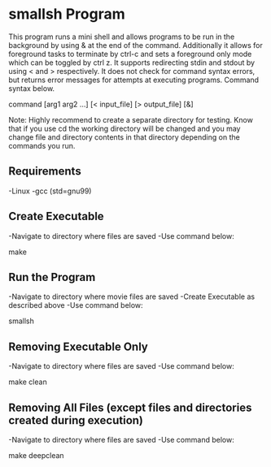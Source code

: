 # smallsh Program

This program runs a mini shell and allows programs to be run in the
background by using & at the end of the command.  Additionally it allows
for foreground tasks to terminate by ctrl-c and sets a foreground only
mode which can be toggled by ctrl z. It supports redirecting stdin and
stdout by using < and > respectively. It does not check for command
syntax errors, but returns error messages for attempts at executing 
programs. Command syntax below.

command [arg1 arg2 ...] [< input_file] [> output_file] [&]

Note: Highly recommend to create a separate directory for testing. Know
	that if you use cd the working directory will be changed and you may 
	change file and directory contents in that directory depending on the  
	commands you run.


## Requirements

-Linux
-gcc (std=gnu99)


## Create Executable

-Navigate to directory where files are saved
-Use command below:

make

## Run the Program

-Navigate to directory where movie files are saved
-Create Executable as described above
-Use command below:

smallsh


## Removing Executable Only

-Navigate to directory where files are saved
-Use command below:

make clean


## Removing All Files (except files and directories created during execution)

-Navigate to directory where files are saved
-Use command below:

make deepclean